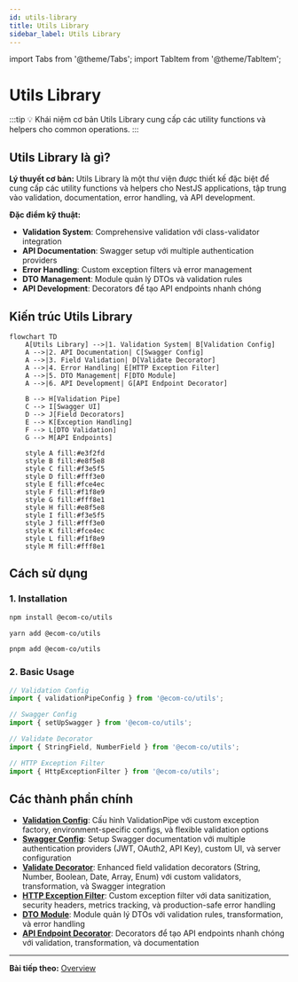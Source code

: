 ```yaml
---
id: utils-library
title: Utils Library
sidebar_label: Utils Library
---
```


import Tabs from '@theme/Tabs';
import TabItem from '@theme/TabItem';

# Utils Library

:::tip 💡 Khái niệm cơ bản
Utils Library cung cấp các utility functions và helpers cho common operations.
:::

## Utils Library là gì?

**Lý thuyết cơ bản:**
Utils Library là một thư viện được thiết kế đặc biệt để cung cấp các utility functions và helpers cho NestJS applications, tập trung vào validation, documentation, error handling, và API development.

**Đặc điểm kỹ thuật:**
- **Validation System**: Comprehensive validation với class-validator integration
- **API Documentation**: Swagger setup với multiple authentication providers
- **Error Handling**: Custom exception filters và error management
- **DTO Management**: Module quản lý DTOs và validation rules
- **API Development**: Decorators để tạo API endpoints nhanh chóng

## Kiến trúc Utils Library

```mermaid
flowchart TD
    A[Utils Library] -->|1. Validation System| B[Validation Config]
    A -->|2. API Documentation| C[Swagger Config]
    A -->|3. Field Validation| D[Validate Decorator]
    A -->|4. Error Handling| E[HTTP Exception Filter]
    A -->|5. DTO Management| F[DTO Module]
    A -->|6. API Development| G[API Endpoint Decorator]
    
    B --> H[Validation Pipe]
    C --> I[Swagger UI]
    D --> J[Field Decorators]
    E --> K[Exception Handling]
    F --> L[DTO Validation]
    G --> M[API Endpoints]
    
    style A fill:#e3f2fd
    style B fill:#e8f5e8
    style C fill:#f3e5f5
    style D fill:#fff3e0
    style E fill:#fce4ec
    style F fill:#f1f8e9
    style G fill:#fff8e1
    style H fill:#e8f5e8
    style I fill:#f3e5f5
    style J fill:#fff3e0
    style K fill:#fce4ec
    style L fill:#f1f8e9
    style M fill:#fff8e1
```

## Cách sử dụng

### **1. Installation**

<Tabs>
  <TabItem value="npm" label="npm">

```bash
npm install @ecom-co/utils
```

  </TabItem>
  <TabItem value="yarn" label="yarn">

```bash
yarn add @ecom-co/utils
```

  </TabItem>
  <TabItem value="pnpm" label="pnpm">

```bash
pnpm add @ecom-co/utils
```

  </TabItem>
</Tabs>

### **2. Basic Usage**

```typescript
// Validation Config
import { validationPipeConfig } from '@ecom-co/utils';

// Swagger Config
import { setUpSwagger } from '@ecom-co/utils';

// Validate Decorator
import { StringField, NumberField } from '@ecom-co/utils';

// HTTP Exception Filter
import { HttpExceptionFilter } from '@ecom-co/utils';
```

## Các thành phần chính

- **[Validation Config](/docs/ecom-co/libs/utils/docs/validation-config)**: Cấu hình ValidationPipe với custom exception factory, environment-specific configs, và flexible validation options
- **[Swagger Config](/docs/ecom-co/libs/utils/docs/swagger-config)**: Setup Swagger documentation với multiple authentication providers (JWT, OAuth2, API Key), custom UI, và server configuration
- **[Validate Decorator](/docs/ecom-co/libs/utils/docs/validate-decorator)**: Enhanced field validation decorators (String, Number, Boolean, Date, Array, Enum) với custom validators, transformation, và Swagger integration
- **[HTTP Exception Filter](/docs/ecom-co/libs/utils/docs/http-exception-filter)**: Custom exception filter với data sanitization, security headers, metrics tracking, và production-safe error handling
- **[DTO Module](/docs/ecom-co/libs/utils/docs/dto-module)**: Module quản lý DTOs với validation rules, transformation, và error handling
- **[API Endpoint Decorator](/docs/ecom-co/libs/utils/docs/api-endpoint-decorator)**: Decorators để tạo API endpoints nhanh chóng với validation, transformation, và documentation

---

**Bài tiếp theo:** [Overview](/docs/ecom-co/ecom-co-overview)
